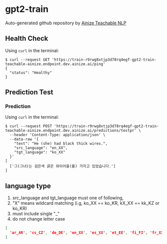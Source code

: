 # gpt2-train


Auto-generated github repository by [Ainize Teachable NLP](https://ainize.ai/teachable-nlp)
## Health Check
Using `curl` in the terminal:
```
$ curl --request GET 'https://train-r9rwg8xtjp3d78rq4egf-gpt2-train-teachable-ainize.endpoint.dev.ainize.ai/ping'
{
  "status": "Healthy"
}
```
## Prediction Test
### Prediction
Using `curl` in the terminal:
```
$ curl --request POST 'https://train-r9rwg8xtjp3d78rq4egf-gpt2-train-teachable-ainize.endpoint.dev.ainize.ai/predictions/testpr' \
  --header 'Content-Type: application/json' \
  --data-raw '{
    "text": "He (she) had black thick wires.",
    "src_language": "en_XX", 
    "tgt_language": "ko_XX"
  }'
[
  ['그(그녀)는 검은색 굵은 와이어을(를) 가지고 있었습니다.']
]
``` 

## language type 
1. src_language and tgt_language must one of following,
2. "X" means wildcard matching (i.g, ko_XX == ko_KR, kX_XX == kk_KZ or ko_KR)
3. must include single "_"
4. do not change letter case
```json
[
  'ar_AR', 'cs_CZ', 'de_DE', 'en_XX', 'es_XX', 'et_EE', 'fi_FI', 'fr_XX', 'gu_IN', 'hi_IN', 'it_IT', 'ja_XX', 'kk_KZ', 'ko_KR', 'lt_LT', 'lv_LV', 'my_MM', 'ne_NP', 'nl_XX', 'ro_RO', 'ru_RU', 'si_LK', 'tr_TR', 'vi_VN', 'zh_CN', 'af_ZA', 'az_AZ', 'bn_IN', 'fa_IR', 'he_IL', 'hr_HR', 'id_ID', 'ka_GE', 'km_KH', 'mk_MK', 'ml_IN', 'mn_MN', 'mr_IN', 'pl_PL', 'ps_AF', 'pt_XX', 'sv_SE', 'sw_KE', 'ta_IN', 'te_IN', 'th_TH', 'tl_XX', 'uk_UA', 'ur_PK', 'xh_ZA', 'gl_ES', 'sl_SI'
]
```